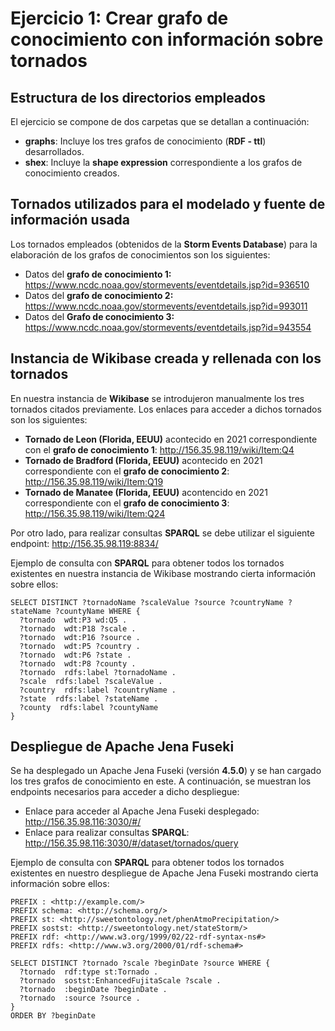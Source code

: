 # Ejercicio 1: Crear grafo de conocimiento con información sobre tornados

## Estructura de los directorios empleados
El ejercicio se compone de dos carpetas que se detallan a continuación:
- **graphs**: Incluye los tres grafos de conocimiento (**RDF - ttl**) desarrollados.
- **shex**: Incluye la **shape expression** correspondiente a los grafos de conocimiento creados.

## Tornados utilizados para el modelado y fuente de información usada
Los tornados empleados (obtenidos de la **Storm Events Database**) para la elaboración de los grafos de conocimientos son los siguientes:
- Datos del **grafo de conocimiento 1:** https://www.ncdc.noaa.gov/stormevents/eventdetails.jsp?id=936510
- Datos del **grafo de conocimiento 2:** https://www.ncdc.noaa.gov/stormevents/eventdetails.jsp?id=993011
- Datos del **Grafo de conocimiento 3:** https://www.ncdc.noaa.gov/stormevents/eventdetails.jsp?id=943554

## Instancia de Wikibase creada y rellenada con los tornados
En nuestra instancia de **Wikibase** se introdujeron manualmente los tres tornados citados previamente. Los enlaces para acceder a dichos tornados son los siguientes:
- **Tornado de Leon (Florida, EEUU)** acontecido en 2021 correspondiente con el **grafo de conocimiento 1**: http://156.35.98.119/wiki/Item:Q4
- **Tornado de Bradford (Florida, EEUU)** acontecido en 2021 correspondiente con el **grafo de conocimiento 2**: http://156.35.98.119/wiki/Item:Q19
- **Tornado de Manatee (Florida, EEUU)** acontencido en 2021 correspondiente con el **grafo de conocimiento 3**: http://156.35.98.119/wiki/Item:Q24

Por otro lado, para realizar consultas **SPARQL** se debe utilizar el siguiente endpoint: http://156.35.98.119:8834/

Ejemplo de consulta con **SPARQL** para obtener todos los tornados existentes en nuestra instancia de Wikibase mostrando cierta información sobre ellos:
```
SELECT DISTINCT ?tornadoName ?scaleValue ?source ?countryName ?stateName ?countyName WHERE {
  ?tornado  wdt:P3 wd:Q5 .
  ?tornado  wdt:P18 ?scale .
  ?tornado  wdt:P16 ?source .
  ?tornado  wdt:P5 ?country .
  ?tornado  wdt:P6 ?state .
  ?tornado  wdt:P8 ?county .
  ?tornado  rdfs:label ?tornadoName .
  ?scale  rdfs:label ?scaleValue .
  ?country  rdfs:label ?countryName .
  ?state  rdfs:label ?stateName .
  ?county  rdfs:label ?countyName 
}
```

## Despliegue de Apache Jena Fuseki
Se ha desplegado un Apache Jena Fuseki (versión **4.5.0**) y se han cargado los tres grafos de conocimiento en este. A continuación, se muestran los endpoints necesarios para acceder a dicho despliegue: 
- Enlace para acceder al Apache Jena Fuseki desplegado: http://156.35.98.116:3030/#/
- Enlace para realizar consultas **SPARQL**: http://156.35.98.116:3030/#/dataset/tornados/query

Ejemplo de consulta con **SPARQL** para obtener todos los tornados existentes en nuestro despliegue de Apache Jena Fuseki mostrando cierta información sobre ellos:
  ```
  PREFIX : <http://example.com/>
  PREFIX schema: <http://schema.org/>
  PREFIX st: <http://sweetontology.net/phenAtmoPrecipitation/>
  PREFIX sostst: <http://sweetontology.net/stateStorm/>
  PREFIX rdf: <http://www.w3.org/1999/02/22-rdf-syntax-ns#>
  PREFIX rdfs: <http://www.w3.org/2000/01/rdf-schema#>

  SELECT DISTINCT ?tornado ?scale ?beginDate ?source WHERE {
    ?tornado  rdf:type st:Tornado .  
    ?tornado  sostst:EnhancedFujitaScale ?scale .
    ?tornado  :beginDate ?beginDate .
    ?tornado  :source ?source .
  }
  ORDER BY ?beginDate
  ```
